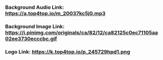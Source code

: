 ### Background Audio Link: https://a.top4top.io/m_20037kc5j0.mp3
### Background Image Link: https://i.pinimg.com/originals/ca/82/12/ca82125c0ec71105aa02ee3730ecccbc.gif
### Logo Link: https://k.top4top.io/p_245729hpd1.png
